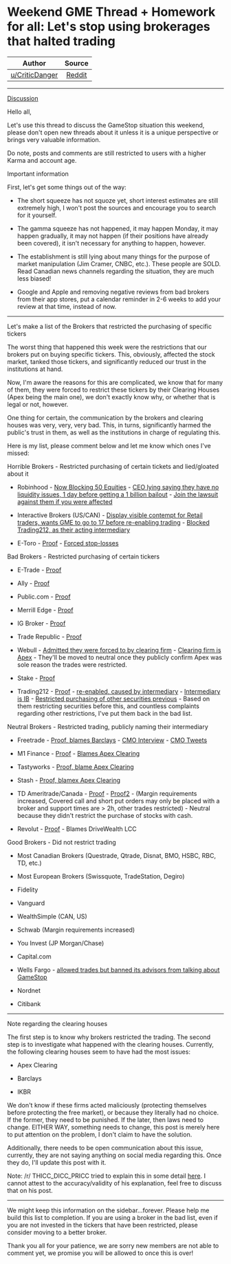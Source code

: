 Weekend GME Thread + Homework for all: Let's stop using brokerages that halted trading
======================================================================================

| Author       | Source       | 
| :-------------: |:-------------:|
|  [u/CriticDanger](https://www.reddit.com/user/CriticDanger/) | [Reddit](https://www.reddit.com/r/stocks/comments/l8rhr3/weekend_gme_thread_homework_for_all_lets_stop/) | 

---

[Discussion](https://www.reddit.com/r/stocks/search?q=flair_name%3A%22Discussion%22&restrict_sr=1)

Hello all,

Let's use this thread to discuss the GameStop situation this weekend, please don't open new threads about it unless it is a unique perspective or brings very valuable information.

Do note, posts and comments are still restricted to users with a higher Karma and account age.

Important information

First, let's get some things out of the way:

-   The short squeeze has not squoze yet, short interest estimates are still extremely high, I won't post the sources and encourage you to search for it yourself.

-   The gamma squeeze has not happened, it may happen Monday, it may happen gradually, it may not happen (if their positions have already been covered), it isn't necessary for anything to happen, however.

-   The establishment is still lying about many things for the purpose of market manipulation (Jim Cramer, CNBC, etc.). These people are SOLD. Read Canadian news channels regarding the situation, they are much less biased!

-   Google and Apple and removing negative reviews from bad brokers from their app stores, put a calendar reminder in 2-6 weeks to add your review at that time, instead of now.

* * * * *

Let's make a list of the Brokers that restricted the purchasing of specific tickers

The worst thing that happened this week were the restrictions that our brokers put on buying specific tickers. This, obviously, affected the stock market, tanked those tickers, and significantly reduced our trust in the institutions at hand.

Now, I'm aware the reasons for this are complicated, we know that for many of them, they were forced to restrict these tickers by their Clearing Houses (Apex being the main one), we don't exactly know why, or whether that is legal or not, however.

One thing for certain, the communication by the brokers and clearing houses was very, very, very bad. This, in turns, significantly harmed the public's trust in them, as well as the institutions in charge of regulating this.

Here is my list, please comment below and let me know which ones I've missed:

Horrible Brokers - Restricted purchasing of certain tickets and lied/gloated about it

-   Robinhood - [Now Blocking 50 Equities](https://seekingalpha.com/news/3656437-robinhoods-50-stock-limit-list?mail_subject=bb-ino-robinhood-s-50-stock-limit-list-with-spacs-makes-mass-exodus-likelier-alpha-tactics&utm_campaign=rta-stock-news&utm_content=link-73&utm_medium=email&utm_source=seeking_alpha) - [CEO lying saying they have no liquidity issues, 1 day before getting a 1 billion bailout](https://www.youtube.com/watch?v=6fs_lyGn4YA) - [Join the lawsuit against them if you were affected](https://robinhoodgamestopclassaction.com/)

-   Interactive Brokers (US/CAN) - [Display visible contempt for Retail traders, wants GME to go to 17 before re-enabling trading](https://www.youtube.com/watch?v=7RH4XKP55fM) - [Blocked Trading212, as their acting intermediary](https://www.financemagnates.com/forex/brokers/trading-212-blames-interactive-brokers-for-trade-execution-delay/)

-   E-Toro - [Proof](https://markets.businessinsider.com/news/stocks/robinhood-webull-m1-reopen-gamestop-stock-trading-2021-1-1030019926) - [Forced stop-losses](https://www.etoro.com/posts/0__entry__df95e7f0-1772-4ec7-a271-69b13ca229dd?utm_medium=Direct&utm_source=55714&utm_content=0&utm_serial=SocialSharePostcopyLink_918269&utm_campaign=SocialSharePostcopyLink_918269&utm_term)

Bad Brokers - Restricted purchasing of certain tickers

-   E-Trade - [Proof](https://www.theverge.com/2021/1/28/22254863/etrade-gamestop-amc-stock-reddit-wallstreetbets-robinhood)

-   Ally - [Proof](https://www.wsj.com/articles/online-brokerages-restrict-trading-on-gamestop-amc-amid-frenetic-trading-11611849934)

-   Public.com - [Proof](https://techcrunch.com/2021/01/28/webull-and-public-remove-restrictions-on-memestocks-after-citing-trade-settlement-firm-as-the-cause/)

-   Merrill Edge - [Proof](https://www.streetinsider.com/Momentum+Movers/Merrill+Edge+said+to+have+put+restrictions+on+trading+in+AMC+Entertainment+%28AMC%29%2C+GameStop+%28GME%29/17879212.html)

-   IG Broker - [Proof](https://finance.yahoo.com/news/gamestop-amc-uk-trading-platform-163546937.html)

-   Trade Republic - [Proof](https://www.tellerreport.com/business/2021-01-29-%0A---trade-republic-and-gamestop--patronizing-investors-%0A--.BJNYXthWl_.html)

-   Webull - [Admitted they were forced to by clearing firm](https://finance.yahoo.com/news/we-bull-ceo-explains-why-trading-was-restricted-amid-the-game-stop-market-mania-172539318.html) - [Clearing firm is Apex](https://www.youtube.com/watch?v=4RS4JIEVyXM&feature=youtu.be) - They'll be moved to neutral once they publicly confirm Apex was sole reason the trades were restricted.

-   Stake - [Proof](https://hellostake.com/au/stake-updates/understanding-trading-suspensions/)

-   Trading212 - [Proof](https://inews.co.uk/news/business/gamestop-uk-trading-robinhood-trading-212-gme-stock-restricted-legal-action-850465) - [re-enabled, caused by intermediary](https://twitter.com/Trading212/status/1355074914202628098) - [Intermediary is IB](https://www.financemagnates.com/forex/brokers/trading-212-blames-interactive-brokers-for-trade-execution-delay/) - [Restricted purchasing of other securities previous](https://community.trading212.com/t/gold-buying-restricted-in-larger-quantities/27987) - Based on them restricting securities before this, and countless complaints regarding other restrictions, I've put them back in the bad list.

Neutral Brokers - Restricted trading, publicly naming their intermediary

-   Freetrade - [Proof, blames Barclays](https://www.cnbc.com/2021/01/29/gamestop-saga-uk-trading-app-freetrade-halts-purchases-of-us-stocks.html) - [CMO Interview](https://www.youtube.com/watch?v=V76UGdYAdcI&feature=youtu.be) - [CMO Tweets](https://twitter.com/v18n/status/1355258696885030915?s=19)

-   M1 Finance - [Proof](https://markets.businessinsider.com/news/stocks/robinhood-webull-m1-reopen-gamestop-stock-trading-2021-1-1030019926) - [Blames Apex Clearing](https://twitter.com/m1_finance/status/1354837064072753152)

-   Tastyworks - [Proof, blame Apex Clearing](https://twitter.com/thetastyworks/status/1354879706991128578)

-   Stash - [Proof, blamex Apex Clearing](https://twitter.com/Stash/status/1354839916761518083?ref_src=twsrc%5Etfw%7Ctwcamp%5Etweetembed%7Ctwterm%5E1354839916761518083%7Ctwgr%5E%7Ctwcon%5Es1_&ref_url=https%3A%2F%2Fwww.newsweek.com%2Fwebull-blocks-gamestop-amc-transactions-stock-market-robinhood-1565172)

-   TD Ameritrade/Canada - [Proof](https://www.cnet.com/news/reddits-amc-and-gamestop-stocks-swing-wildly-after-robinhood-td-ameritrade-restrict-trades/) - [Proof2](https://www.cbc.ca/news/business/robinhood-gamestop-1.5891363) - (Margin requirements increased, Covered call and short put orders may only be placed with a broker and support times are > 2h, other trades restricted) - Neutral because they didn't restrict the purchase of stocks with cash.

-   Revolut - [Proof](https://www.financemagnates.com/forex/brokers/gamestop-buyers-suffer-another-setback-as-revolut-bans-trading/) - Blames DriveWealth LCC

Good Brokers - Did not restrict trading

-   Most Canadian Brokers (Questrade, Qtrade, Disnat, BMO, HSBC, RBC, TD, etc.)

-   Most European Brokers (Swissquote, TradeStation, Degiro)

-   Fidelity

-   Vanguard

-   WealthSimple (CAN, US)

-   Schwab (Margin requirements increased)

-   You Invest (JP Morgan/Chase)

-   Capital.com

-   Wells Fargo - [allowed trades but banned its advisors from talking about GameStop](https://www.barrons.com/articles/wells-fargo-blocks-advisors-from-recommending-gamestop-amc-51611870929)

-   Nordnet

-   Citibank

* * * * *

Note regarding the clearing houses

The first step is to know why brokers restricted the trading. The second step is to investigate what happened with the clearing houses. Currently, the following clearing houses seem to have had the most issues:

-   Apex Clearing

-   Barclays

-   IKBR

We don't know if these firms acted maliciously (protecting themselves before protecting the free market), or because they literally had no choice. If the former, they need to be punished. If the later, then laws need to change. EITHER WAY, something needs to change, this post is merely here to put attention on the problem, I don't claim to have the solution.

Additionally, there needs to be open communication about this issue, currently, they are not saying anything on social media regarding this. Once they do, I'll update this post with it.

Note: /r/ THICC_DICC_PRICC tried to explain this in some detail [here](https://www.reddit.com/r/stocks/comments/l90an8/an_explanation_of_what_caused_the_trading_halt/). I cannot attest to the accuracy/validity of his explanation, feel free to discuss that on his post.

* * * * *

We might keep this information on the sidebar...forever. Please help me build this list to completion. If you are using a broker in the bad list, even if you are not invested in the tickers that have been restricted, please consider moving to a better broker.

Thank you all for your patience, we are sorry new members are not able to comment yet, we promise you will be allowed to once this is over!
